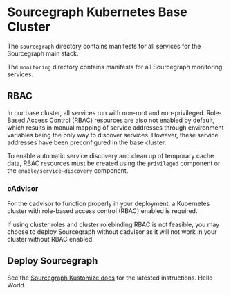 # Sourcegraph Kubernetes Base Cluster

The `sourcegraph` directory contains manifests for all services for the Sourcegraph main stack.

The `monitoring` directory contains manifests for all Sourcegraph monitoring services.

## RBAC

In our base cluster, all services run with non-root and non-privileged. Role-Based Access Control (RBAC) resources are also not enabled by default, which results in manual mapping of service addresses through environment variables being the only way to discover services. However, these service addresses have been preconfigured in the base cluster.

To enable automatic service discovery and clean up of temporary cache data, RBAC resources must be created using the `privileged` component or the `enable/service-discovery` component.

### cAdvisor

For the cadvisor to function properly in your deployment, a Kubernetes cluster with role-based access control (RBAC) enabled is required.

If using cluster roles and cluster rolebinding RBAC is not feasible, you may choose to deploy Sourcegraph without cadvisor as it will not work in your cluster without RBAC enabled.

## Deploy Sourcegraph

See the [Sourcegraph Kustomize docs](https://docs.sourcegraph.com/admin/deploy/kubernetes/kustomize) for the latested instructions.
Hello World

